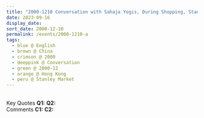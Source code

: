 ```yaml
---
title: "2000-1210 Conversation with Sahaja Yogis, During Shopping, Stanley Market (Tong's Linen), Hong Kong, China"
date: 2023-09-16
display_date: 
sort_date: 2000-12-10
permalink: /events/2000-1210-a
tags:
  - blue @ English
  - brown @ China
  - crimson @ 2000
  - deeppink @ Conversation
  - green @ 2000-12
  - orange @ Hong Kong
  - peru @ Stanley Market
---
```


<br>

<wave-list>
  <list-title color="DarkSeaGreen" width="55">Key Quotes</list-title>
  <list-item color="BlanchedAlmond" width="280"><b>Q1:</b> <i></i></list-item>
  <list-item color="Lavender" width="280"><b>Q2:</b> <i></i></list-item>
</wave-list>

<br>

<wave-list>
  <list-title color="DarkSeaGreen" width="55">Comments</list-title>
  <list-item color="BlanchedAlmond" width="280"><b>C1:</b> <i></i></list-item>
  <list-item color="Lavender" width="280"><b>C2:</b> <i></i></list-item>
</wave-list>